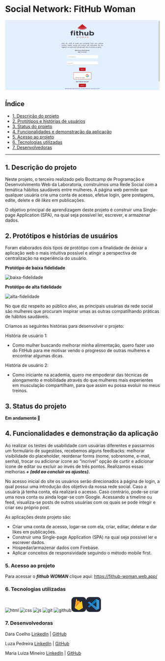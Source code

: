 # Social Network: FitHub Woman

![capa](image.png)

## Índice

* [1. Descrição do projeto](#1-descrição-do-projeto)
* [2. Protótipos e histórias de usuários](#2-protótipos-e-histórias-de-usuários)
* [3. Status do projeto](#3-status-do-projeto)
* [4. Funcionalidades e demonstração da aplicação](#4-funcionalidades-e-demonstração-da-aplicação)
* [5. Acesso ao projeto](#5-acesso-ao-projeto)
* [6. Tecnologias utilizadas](#6-tecnologias-utilizadas)
* [7. Desenvolvedoras](#7-desenvolvedoras)


***

## 1. Descrição do projeto

Neste projeto, o terceiro  realizado pelo Bootcamp de Programação e Desenvolvimento Web da Laboratoria, construímos uma Rede Social com a temática hábitos saudáveis entre mulheres. A página web permite que qualquer usuária crie uma conta de acesso, efetue login, gere postagens, edite, delete e dê _likes_ em publicações.

O objetivo principal de aprendizagem deste projeto é construir uma Single-page
Application (SPA), na qual seja possível ler, escrever, e armazenar dados.

## 2. Protótipos e histórias de usuários
Foram elaborados dois tipos de protótipo com a finalidade de deixar a aplicação web o mais intuitiva possível e atingir a perspectiva de centralização na experiência do usuário.

**Protótipo de baixa fidelidade**

![baixa-fidelidade](img-readme/prot-bx-fidelid.png)

**Protótipo de alta fidelidade**

![alta-fidelidade](<img-readme/prot alt fid sn.png>)

No que diz respeito ao público alvo, as principais usuárias da rede social são mulheres que procuram inspirar umas as outras compatilhando práticas de hábitos saudáveis.

 Criamos as seguintes histórias para desenvolver o projeto:

História de usuário 1:

* Como mulher buscando melhorar minha alimentação, quero fazer uso do FitHub para me motivar vendo o progresso de outras mulheres e encontrar algumas dicas.

História de usuário 2:

* Como iniciante na academia, quero me empoderar das técnicas de alongamento e mobilidade através do que mulheres mais experientes em musculação compartilham, para que assim eu possa evoluir no meus treinos.

## 3. Status do projeto
**Em andamento 🔨**

## 4. Funcionalidades e demonstração da aplicação
Ao realizar os testes de usabilidade com usuárias diferentes e passarmos um formulário de sugestões, recebemos alguns feedbacks: melhorar visibilidade do placeholder, reordenar forms (nome, sobrenome, e-mail, senha), trocar ou adicionar ícone ao “incrível” opção de curtir e adicionar ícone de editar ou excluir ao invés de três pontos. Realizamos essas melhorias ***+ (add ao concluir os ajustes).***

No acesso inicial do site os usuários serão direcionados à página de login, a qual possui uma introdução dos objetivo da nossa rede social. Caso a usuária já tenha conta, ela realizará o acesso. Caso contrário, pode-se criar uma nova conta ou ainda logar-se com Google. Acessando a timeline ou feed, visualiza-se posts de outros usuárias com os quais se pode integir e criar seu próprio post.

As aplicações deste projeto são:

* Criar uma conta de acesso, logar-se com ela, criar, editar, deletar e dar likes em publicações.
* Construir uma Single-page Application (SPA) na qual seja possível ler e escrever dados.
* Hospedar/armazenar dados com Firebase.
* Aplicar conceitos de responsividade seguindo o método mobile first.


### 5. Acesso ao projeto
Para acessar o ***fithub WOMAN*** clique aqui: https://fithub-woman.web.app/

### 6. Tecnologias utilizadas
![html](img-readme/html-icon.png) ![css](img-readme/css-icon.png) ![js](img-readme/js-icon.png) ![git](img-readme/git-icon.png) ![github](img-readme/gitHub-icon.png)![firebase](image-1.png)![vs](image-2.png)

### 7. Desenvolvedoras
Dara Coelho  [LinkedIn](https://www.linkedin.com/in/dara-coelho/) | [GitHub](https://github.com/Dahbarbara)

Luza Pedreira [LinkedIn](https://www.linkedin.com/in/luza-pedreira/) | [GitHub](https://github.com/Luzapedreira)

Maria Luiza Mineiro [LinkedIn](https://www.linkedin.com/in/maria-luiza-mineiro/) | [GitHub](https://github.com/malumineiro)
